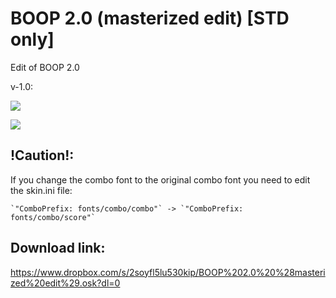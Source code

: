 # BOOP 2.0 (masterized edit) [STD only]  

Edit of BOOP 2.0

v-1.0:

![](https://i.ppy.sh/fad64eff479184168fa4f7cbd575783caa8b1825/68747470733a2f2f6f73752e7070792e73682f73732f31383634333939322f64386637)

![](https://i.ppy.sh/8cd2b1c9ea320ac25045b8cacefc527ad314eab5/68747470733a2f2f6f73752e7070792e73682f73732f31383634343030312f62353731)

## !Caution!:

If you change the combo font to the original combo font you need to edit the skin.ini file:
	
	`"ComboPrefix: fonts/combo/combo"` -> `"ComboPrefix: fonts/combo/score"`

## Download link:
https://www.dropbox.com/s/2soyfl5lu530kip/BOOP%202.0%20%28masterized%20edit%29.osk?dl=0
